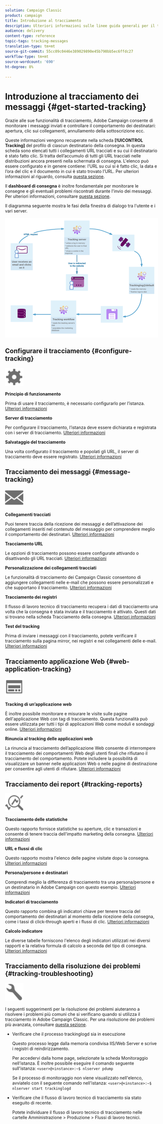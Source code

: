 ```yaml
---
solution: Campaign Classic
product: campaign
title: Introduzione al tracciamento
description: Ulteriori informazioni sulle linee guida generali per il tracciamento in Adobe Campaign Classic.
audience: delivery
content-type: reference
topic-tags: tracking-messages
translation-type: tm+mt
source-git-commit: 55cc09c0446e389029890e45b790bb5ec6ffdc27
workflow-type: tm+mt
source-wordcount: '690'
ht-degree: 8%

---
```



# Introduzione al tracciamento dei messaggi {#get-started-tracking}

Grazie alle sue funzionalità di tracciamento,  Adobe Campaign consente di monitorare i messaggi inviati e controllare il comportamento dei destinatari: apertura, clic sui collegamenti, annullamento della sottoscrizione ecc.

Queste informazioni vengono recuperate nella scheda **[!UICONTROL Tracking]** del profilo di ciascun destinatario della consegna. In questa scheda sono elencati tutti i collegamenti URL tracciati e su cui il destinatario è stato fatto clic. Si tratta dell’accumulo di tutti gli URL tracciati nelle distribuzioni ancora presenti nella schermata di consegna. L&#39;elenco può essere configurato e in genere contiene: l’URL su cui si è fatto clic, la data e l’ora del clic e il documento in cui è stato trovato l’URL. Per ulteriori informazioni al riguardo, consulta [questa sezione](../../platform/using/editing-a-profile.md#tracking-tab).

Il **dashboard di consegna** è inoltre fondamentale per monitorare le consegne e gli eventuali problemi riscontrati durante l&#39;invio dei messaggi. Per ulteriori informazioni, consultare [questa sezione](../../delivery/using/delivery-dashboard.md).

Il diagramma seguente mostra le fasi della finestra di dialogo tra l&#39;utente e i vari server.

![](assets/tracking-diagram.png)

## Configurare il tracciamento {#configure-tracking}

<img src="assets/do-not-localize/icon-configure.svg" width="60px">

**Principio di funzionamento**

Prima di usare il tracciamento, è necessario configurarlo per l’istanza. [Ulteriori informazioni](../../installation/using/deploying-an-instance.md#operating-principle)

**Server di tracciamento**

Per configurare il tracciamento, l’istanza deve essere dichiarata e registrata con i server di tracciamento. [Ulteriori informazioni](../../installation/using/deploying-an-instance.md#tracking-server)

**Salvataggio del tracciamento**

Una volta configurato il tracciamento e popolati gli URL, il server di tracciamento deve essere registrato. [Ulteriori informazioni](../../installation/using/deploying-an-instance.md#tracking-configuration#saving-tracking)

## Tracciamento dei messaggi {#message-tracking}

<img src="assets/do-not-localize/icon-message-tracking.svg" width="60px">

**Collegamenti tracciati**

Puoi tenere traccia della ricezione dei messaggi e dell’attivazione dei collegamenti inseriti nel contenuto del messaggio per comprendere meglio il comportamento dei destinatari. [Ulteriori informazioni](../../delivery/using/how-to-configure-tracked-links.md)

**Tracciamento URL**

Le opzioni di tracciamento possono essere configurate attivando o disattivando gli URL tracciati. [Ulteriori informazioni](../../delivery/using/personalizing-url-tracking.md)

**Personalizzazione dei collegamenti tracciati**

Le funzionalità di tracciamento dei Campaign Classic consentono di aggiungere collegamenti nelle e-mail che possono essere personalizzati e che supportano il tracciamento. [Ulteriori informazioni](https://helpx.adobe.com/campaign/kb/tracking-personnalized-links.html)

**Tracciamento dei registri**

Il flusso di lavoro tecnico di tracciamento recupera i dati di tracciamento una volta che la consegna è stata inviata e il tracciamento è attivato. Questi dati si trovano nella scheda Tracciamento della consegna. [Ulteriori informazioni](../../delivery/using/accessing-the-tracking-logs.md)

**Test del tracking**

Prima di inviare i messaggi con il tracciamento, potete verificare il tracciamento sulla pagina mirror, nei registri e nei collegamenti delle e-mail. [Ulteriori informazioni](../../delivery/using/testing-tracking.md)

## Tracciamento applicazione Web {#web-application-tracking}

<img src="assets/do-not-localize/icon-web-app.svg" width="60px">

**Tracking di un’applicazione web**

È inoltre possibile monitorare e misurare le visite sulle pagine dell&#39;applicazione Web con tag di tracciamento. Questa funzionalità può essere utilizzata per tutti i tipi di applicazioni Web come moduli e sondaggi online. [Ulteriori informazioni](../../web/using/tracking-a-web-application.md)

**Rinuncia al tracking delle applicazioni web**

La rinuncia al tracciamento dell’applicazione Web consente di interrompere il tracciamento dei comportamenti Web degli utenti finali che rifiutano il tracciamento del comportamento. Potete includere la possibilità di visualizzare un banner nelle applicazioni Web o nelle pagine di destinazione per consentire agli utenti di rifiutare. [Ulteriori informazioni](../../web/using/web-application-tracking-opt-out.md)

## Tracciamento dei report {#tracking-reports}

<img src="assets/do-not-localize/icon_monitor.svg" width="60px">

**Tracciamento delle statistiche**

Questo rapporto fornisce statistiche su aperture, clic e transazioni e consente di tenere traccia dell&#39;impatto marketing della consegna. [Ulteriori informazioni](../../reporting/using/delivery-reports.md#tracking-statistics)

**URL e flussi di clic**

Questo rapporto mostra l&#39;elenco delle pagine visitate dopo la consegna. [Ulteriori informazioni](../../reporting/using/delivery-reports.md#urls-and-click-streams)

**Persona/persone e destinatari**

Comprendi meglio la differenza di tracciamento tra una persona/persone e un destinatario in  Adobe Campaign con questo esempio. [Ulteriori informazioni](../../reporting/using/person-people-recipients.md)

**Indicatori di tracciamento**

Questo rapporto combina gli indicatori chiave per tenere traccia del comportamento dei destinatari al momento della ricezione della consegna, come i tassi di click-through aperti e i flussi di clic. [Ulteriori informazioni](../../reporting/using/delivery-reports.md#tracking-indicators)

**Calcolo indicatore**

Le diverse tabelle forniscono l&#39;elenco degli indicatori utilizzati nei diversi rapporti e la relativa formula di calcolo a seconda del tipo di consegna. [Ulteriori informazioni](../../reporting/using/indicator-calculation.md)

## Tracciamento della risoluzione dei problemi {#tracking-troubleshooting}

<img src="assets/do-not-localize/icon-troubleshooting.svg" width="60px">

I seguenti suggerimenti per la risoluzione dei problemi aiuteranno a risolvere i problemi più comuni che si verificano quando si utilizza il tracciamento in Adobe Campaign Classic. Per una risoluzione dei problemi più avanzata, consultare [questa sezione](../../delivery/using/tracking-troubleshooting.md).

* Verificare che il processo trackinglogd sia in esecuzione

   Questo processo legge dalla memoria condivisa IIS/Web Server e scrive i registri di reindirizzamento.

   Per accedervi dalla home page, selezionate la scheda Monitoraggio nell’istanza. È inoltre possibile eseguire il comando seguente sull&#39;istanza: `<user>@<instance>:~$ nlserver pdump`

   Se il processo di monitoraggio non viene visualizzato nell&#39;elenco, avviatelo con il seguente comando nell&#39;istanza: `<user>@<instance>:~$ nlserver start trackinglogd`

* Verificare che il flusso di lavoro tecnico di tracciamento sia stato eseguito di recente.

   Potete individuare il flusso di lavoro tecnico di tracciamento nelle cartelle Amministrazione > Produzione > Flussi di lavoro tecnici.
